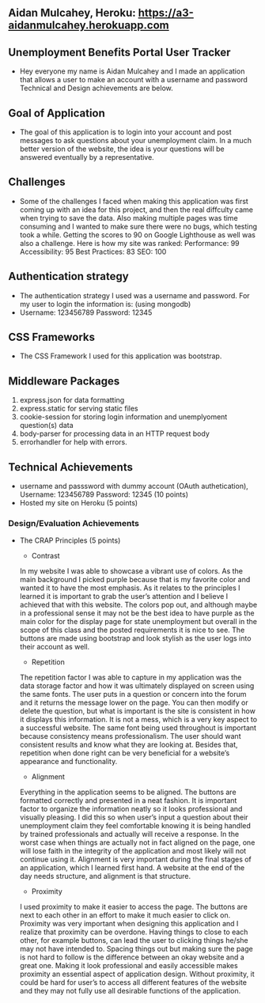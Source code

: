 ## Aidan Mulcahey, Heroku: https://a3-aidanmulcahey.herokuapp.com

## Unemployment Benefits Portal User Tracker 
- Hey everyone my name is Aidan Mulcahey and I made an application that allows a user to make an account with a username and password Technical and Design achievements are below. 

## Goal of Application 
- The goal of this application is to login into your account and post messages to ask questions about your unemployment claim. In a much better version of the website, the idea is your questions will be answered eventually by a representative. 

## Challenges
- Some of the challenges I faced when making this application was first coming up with an idea for this project, and then the real diffculty came when trying to save the data. Also making multiple pages was time consuming and I wanted to make sure there were no bugs, which testing took a while. Getting the scores to 90 on Google Lighthouse as well was also a challenge. Here is how my site was ranked: 
    Performance: 99
    Accessibility: 95
    Best Practices: 83
    SEO: 100

## Authentication strategy 
- The authentication strategy I used was a username and password. For my user to login the information is: (using mongodb)
- Username: 123456789 Password: 12345

## CSS Frameworks 
- The CSS Framework I used for this application was bootstrap. 

## Middleware Packages 
1. express.json for data formatting 
2. express.static for serving static files 
3. cookie-session for storing login information and unemplyoment question(s) data
4. body-parser for processing data in an HTTP request body 
5. errorhandler for help with errors. 

## Technical Achievements 
- username and passsword with dummy account (OAuth authetication), Username: 123456789 Password: 12345 (10 points)
- Hosted my site on Heroku (5 points)

### Design/Evaluation Achievements 
- The CRAP Principles (5 points)
    - Contrast 

	In my website I was able to showcase a vibrant use of colors. As the main background I picked purple because that is my favorite color and wanted it to have the most emphasis. As it relates to the principles I learned it is important to grab the user’s attention and I believe I achieved that with this website. The colors pop out, and although maybe in a professional sense it may not be the best idea to have purple as the main color for the display page for state unemployment but overall in the scope of this class and the posted requirements it is nice to see. The buttons are made using bootstrap and look stylish as the user logs into their account as well. 

    - Repetition 

	The repetition factor I was able to capture in my application was the data storage factor and how it was ultimately displayed on screen using the same fonts. The user puts in a question or concern into the forum and it returns the message lower on the page. You can then modify or delete the question, but what is important is the site is consistent in how it displays this information. It is not a mess, which is a very key aspect to a successful website. The same font being used throughout is important because consistency means professionalism. The user should want consistent results and know what they are looking at. Besides that, repetition when done right can be very beneficial for a website’s appearance and functionality. 

    - Alignment 
	
	Everything in the application seems to be aligned. The buttons are formatted correctly and presented in a neat fashion. It is important factor to organize the information neatly so it looks professional and visually pleasing. I did this so when user’s input a question about their unemployment claim they feel comfortable knowing it is being handled by trained professionals and actually will receive a response. In the worst case when things are actually not in fact aligned on the page, one will lose faith in the integrity of the application and most likely will not continue using it. Alignment is very important during the final stages of an application, which I learned first hand. A website at the end of the day needs structure, and alignment is that structure. 

    - Proximity 

	I used proximity to make it easier to access the page. The buttons are next to each other in an effort to make it much easier to click on. Proximity was very important when designing this application and I realize that proximity can be overdone. Having things to close to each other, for example buttons, can lead the user to clicking things he/she may not have intended to. Spacing things out but making sure the page is not hard to follow is the difference between an okay website and a great one. Making it look professional and easily accessible makes proximity an essential aspect of application design. Without proximity, it could be hard for user’s to access all different features of the website and they may not fully use all desirable functions of the application. 


